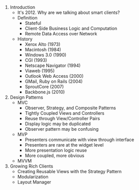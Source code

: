 1.  Introduction
    - It's 2012. Why are we talking about smart clients?
    - Definition
        - Stateful
        - Client-Side Business Logic and Computation
        - Remote Data Access over Network
    - History
        - Xerox Alto (1973)
        - Macintosh (1984)
        - Windows 3.0 (1990)
        - CGI (1993)
        - Netscape Navigator (1994)
        - Viaweb (1995)
        - Outlook Web Access (2000)
        - GMail, Ruby on Rails (2004)
        - SproutCore (2007)
        - Backbone.js (2010)
2.  Design Patterns
    - MVC
        - Observer, Strategy, and Composite Patterns
        - Tightly Coupled Views and Controllers
        - Reuse through View/Controller Pairs
        - Display logic may be duplicated
        - Observer pattern may be confusing
    - MVP
        - Presenters communicate with view through interface
        - Presenters are rare at the widget level
        - More presentation logic reuse
        - More coupled, more obvious
    - MVVM
3.  Growing Rich Clients
    - Creating Reusable Views with the Strategy Pattern
    - Modularization
    - Layout Manager
